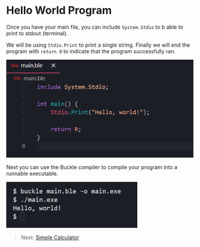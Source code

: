 # Hello World Program

Once you have your main file, you can include `System.Stdio` to b able to print to stdout (terminal).

We will be using `Stdio.Print` to print a single string. Finally we will end the program with `return 0` to indicate that the program successfully ran.

<img src="../img/helloworld.png" alt="belte" width="500"/>

Next you can use the Buckle compiler to compile your program into a runnable executable.

<img src="../img/run_hello.png" alt="belte" width="350"/>

> Next: [Simple Calculator](Calculator.md)
